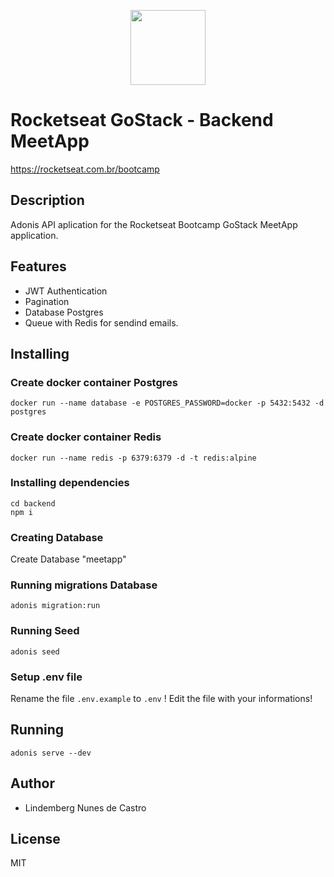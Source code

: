 <p align="center">
<a href="https://rocketseat.com.br/bootcamp" alt="Bootcamp Rocketseat">
  <img src="https://skylab.rocketseat.com.br/api/files/1560759053914.svg" height="120px"></a></p>

# Rocketseat GoStack - Backend MeetApp

https://rocketseat.com.br/bootcamp

## Description

Adonis API aplication for the Rocketseat Bootcamp GoStack MeetApp application.

## Features

- JWT Authentication
- Pagination
- Database Postgres
- Queue with Redis for sendind emails.

## Installing

### Create docker container Postgres

`docker run --name database -e POSTGRES_PASSWORD=docker -p 5432:5432 -d postgres`

### Create docker container Redis

`docker run --name redis -p 6379:6379 -d -t redis:alpine`

### Installing dependencies

```
cd backend
npm i
```

### Creating Database

Create Database "meetapp"

### Running migrations Database

`adonis migration:run`

### Running Seed

`adonis seed`

### Setup .env file

Rename the file `.env.example` to `.env` !
Edit the file with your informations!

## Running

`adonis serve --dev`

## Author

- Lindemberg Nunes de Castro

## License

MIT
